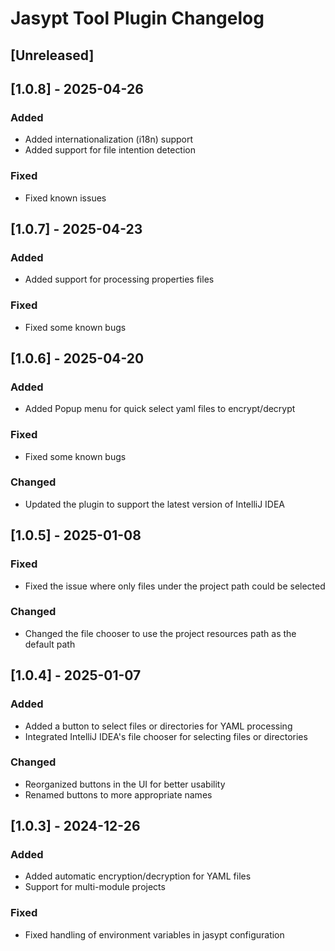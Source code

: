 # Jasypt Tool Plugin Changelog

## [Unreleased]

## [1.0.8] - 2025-04-26

### Added
- Added internationalization (i18n) support
- Added support for file intention detection

### Fixed
- Fixed known issues


## [1.0.7] - 2025-04-23

### Added
- Added support for processing properties files

### Fixed

- Fixed some known bugs


## [1.0.6] - 2025-04-20

### Added
- Added Popup menu for quick select yaml files to encrypt/decrypt

### Fixed

- Fixed some known bugs  

### Changed

- Updated the plugin to support the latest version of IntelliJ IDEA


## [1.0.5] - 2025-01-08

### Fixed

- Fixed the issue where only files under the project path could be selected

### Changed

- Changed the file chooser to use the project resources path as the default path


## [1.0.4] - 2025-01-07

### Added

- Added a button to select files or directories for YAML processing
- Integrated IntelliJ IDEA's file chooser for selecting files or directories

### Changed

- Reorganized buttons in the UI for better usability
- Renamed buttons to more appropriate names

## [1.0.3] - 2024-12-26

### Added

- Added automatic encryption/decryption for YAML files
- Support for multi-module projects

### Fixed

- Fixed handling of environment variables in jasypt configuration